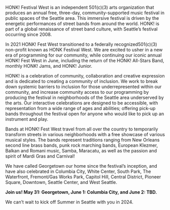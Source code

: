 HONK! Festival West is an independent 501(c)(3) arts organization that produces an annual free, three-day, community-supported music festival in public spaces of the Seattle area. This immersive festival is driven by the energetic performances of street bands from around the world. HONK! is part of a global renaissance of street band culture, with Seattle’s festival occurring since 2008.

In 2021 HONK! Fest West transitioned to a federally recognized501(c)(3) non-profit known as HONK Festival West. We are excited to usher in a new era of programming for our community, while continuing our iconic annual HONK! Fest West in June, including the return of the HONK! All-Stars Band, monthly HONK! Jams, and HONK! Junior.

HONK! is a celebration of community, collaboration and creative expression and is dedicated to creating a community of inclusion. We work to break down systemic barriers to inclusion for those underrepresented within our community, and increase community access to our programming by producing the festival in neighborhoods of the Seattle area underserved by the arts. Our interactive celebrations are designed to be accessible, with representation from a wide range of ages and abilities; offering pick-up bands throughout the festival open for anyone who would like to pick up an instrument and play.

Bands at HONK! Fest West travel from all over the country to temporarily transform streets in various neighborhoods with a free showcase of various musical styles. The bands represent traditions ranging from New Orleans second line brass bands, punk rock marching bands, European Klezmer, Balkan and Romani music, Samba, Maracatu, as well as the passion and spirit of Mardi Gras and Carnival!

We have called Georgetown our home since the festival’s inception, and have also celebrated in Columbia City, White Center, South Park, The Waterfront, Fremont/Gas Works Park, Capitol Hill, Central District, Pioneer Square, Downtown, Seattle Center, and West Seattle.

**Join us! May 31: Georgetown, June 1: Columbia City, and June 2: TBD.**

We can’t wait to kick off Summer in Seattle with you in 2024.
